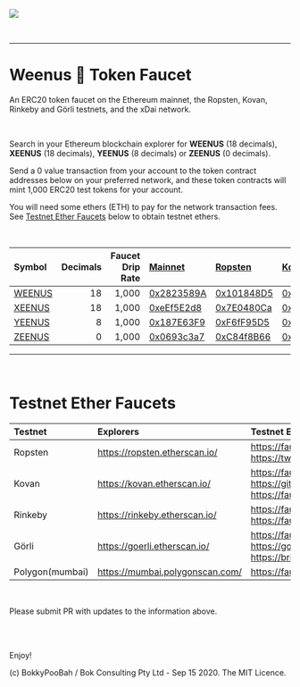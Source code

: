 <kbd><img src="images/PrincessLeiaPeachExpelsARainbowBigBang-WeenusTokenFaucet.png" /></kbd>

<br />

<hr />

# Weenus 💪 Token Faucet

An ERC20 token faucet on the Ethereum mainnet, the Ropsten, Kovan, Rinkeby and Görli testnets, and the xDai network.

<br />

Search in your Ethereum blockchain explorer for **WEENUS** (18 decimals), **XEENUS** (18 decimals), **YEENUS** (8 decimals) or **ZEENUS** (0 decimals).

Send a 0 value transaction from your account to the token contract addresses below on your preferred network, and these token contracts will mint 1,000 ERC20 test tokens for your account.

You will need some ethers (ETH) to pay for the network transaction fees. See [Testnet Ether Faucets](#testnet-ether-faucets) below to obtain testnet ethers.

<br />

Symbol | Decimals | Faucet Drip Rate | [Mainnet](https://etherscan.io/) | [Ropsten](https://ropsten.etherscan.io/) |  [Kovan](https://kovan.etherscan.io/) | [Rinkeby](https://rinkeby.etherscan.io/) | [Görli](https://goerli.etherscan.io/) | [xDai](https://explorer.poa.network/poa/xdai/) | [Polygon(mumbai)](https://mumbai.polygonscan.com/)
:----- | --------:| ----------------:|:------- |:------- |:------- |:----- |:----- |:----- |:-----
[WEENUS](contracts/WeenusToken.sol) | 18 | 1,000 | [0x2823589A](https://etherscan.io/address/0x2823589Ae095D99bD64dEeA80B4690313e2fB519#code) | [0x101848D5](https://ropsten.etherscan.io/address/0x101848D5C5bBca18E6b4431eEdF6B95E9ADF82FA#code) | [0xaFF4481D](https://kovan.etherscan.io/address/0xaFF4481D10270F50f203E0763e2597776068CBc5#code) | [0xaFF4481D](https://rinkeby.etherscan.io/address/0xaFF4481D10270F50f203E0763e2597776068CBc5#code) | [0xaFF4481D](https://goerli.etherscan.io/address/0xaFF4481D10270F50f203E0763e2597776068CBc5#code) | [0xE6421E9a](https://blockscout.com/poa/xdai/address/0xE6421E9aF92aca6a81C9fD0BAbacE4a9c5691c60/contracts) | [0xB293DfbD](https://mumbai.polygonscan.com/address/0xB293DfbDAfdE43cd79B54F98214402ffa895d056)
[XEENUS](contracts/XeenusToken.sol) | 18 | 1,000 | [0xeEf5E2d8](https://etherscan.io/address/0xeEf5E2d8255E973d587217f9509B416b41CA5870#code) | [0x7E0480Ca](https://ropsten.etherscan.io/address/0x7E0480Ca9fD50EB7A3855Cf53c347A1b4d6A2FF5#code) | [0x022E292b](https://kovan.etherscan.io/address/0x022E292b44B5a146F2e8ee36Ff44D3dd863C915c#code) | [0x022E292b](https://rinkeby.etherscan.io/address/0x022E292b44B5a146F2e8ee36Ff44D3dd863C915c#code)  | [0x022E292b](https://goerli.etherscan.io/address/0x022E292b44B5a146F2e8ee36Ff44D3dd863C915c#code) | [0xB6D06c9b](https://blockscout.com/poa/xdai/address/0xB6D06c9b5C4a65f389796CB713D04ac8Da6fAA01/contracts) | [0x2b3Ea076](https://mumbai.polygonscan.com/address/0x2b3Ea07688fc89cf5cD752f61D287C1570379538)
[YEENUS](contracts/YeenusToken.sol) |  8 | 1,000 | [0x187E63F9](https://etherscan.io/address/0x187E63F9eBA692A0ac98d3edE6fEb870AF0079e1#code) | [0xF6fF95D5](https://ropsten.etherscan.io/address/0xF6fF95D53E08c9660dC7820fD5A775484f77183A#code) | [0xc6fDe3FD](https://kovan.etherscan.io/address/0xc6fDe3FD2Cc2b173aEC24cc3f267cb3Cd78a26B7#code) | [0xc6fDe3FD](https://rinkeby.etherscan.io/address/0xc6fDe3FD2Cc2b173aEC24cc3f267cb3Cd78a26B7#code) | [0xc6fDe3FD](https://goerli.etherscan.io/address/0xc6fDe3FD2Cc2b173aEC24cc3f267cb3Cd78a26B7#code) | [0x0257f5d2](https://blockscout.com/poa/xdai/address/0x0257f5d2f23E41aB39F6016BF3B0010955E5F596/contracts) | [0x0e427E5a](https://mumbai.polygonscan.com/address/0x0e427E5aa094A5b7ab455383Df2C56Dae53612B0)
[ZEENUS](contracts/ZeenusToken.sol) |  0 | 1,000 | [0x0693c3a7](https://etherscan.io/address/0x0693c3a780A0a757E803a4BD76bCf43d438f8806#code) | [0xC84f8B66](https://ropsten.etherscan.io/address/0xC84f8B669Ccb91C86AB2b38060362b9956f2De52#code) | [0x1f9061B9](https://kovan.etherscan.io/address/0x1f9061B953bBa0E36BF50F21876132DcF276fC6e#code) | [0x1f9061B9](https://rinkeby.etherscan.io/address/0x1f9061B953bBa0E36BF50F21876132DcF276fC6e#code) | [0x1f9061B9](https://goerli.etherscan.io/address/0x1f9061B953bBa0E36BF50F21876132DcF276fC6e#code) | [0x81F4Ce55](https://blockscout.com/poa/xdai/address/0x81F4Ce556E4b47748ad2Ab8878FeE5054CbAB7a2/contracts) | [0x9B20B6C3](https://mumbai.polygonscan.com/address/0x9B20B6C3A60C7B5740d62A3Dcda3713Cb5435e6D)

<hr />

<br />

# Testnet Ether Faucets

Testnet   | Explorers                     | Testnet ETH Faucets
:-------- |:----------------------------- |:-------------------------
Ropsten   | https://ropsten.etherscan.io/ | https://faucet.metamask.io/<br />https://twitter.com/BokkyPooBah/status/1099498823699714048
Kovan     | https://kovan.etherscan.io/   | https://faucet.kovan.network/<br />https://github.com/kovan-testnet/faucet<br />https://faucet.kovan.radarrelay.com/
Rinkeby   | https://rinkeby.etherscan.io/ | https://faucet.rinkeby.io/<br />https://faucet.metamask.io/
Görli     | https://goerli.etherscan.io/  | https://faucet.goerli.mudit.blog/<br />https://goerli-faucet.slock.it/<br />https://bridge.goerli.com/
Polygon(mumbai)     | https://mumbai.polygonscan.com/  | https://faucet.polygon.technology/

<br />

Please submit PR with updates to the information above.

<br />

<br />

Enjoy!

(c) BokkyPooBah / Bok Consulting Pty Ltd - Sep 15 2020. The MIT Licence.
